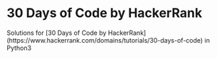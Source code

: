 <h1> 30 Days of Code by HackerRank </h1>


 <p> Solutions for [30 Days of Code by HackerRank] (https://www.hackerrank.com/domains/tutorials/30-days-of-code) in Python3 </p>
